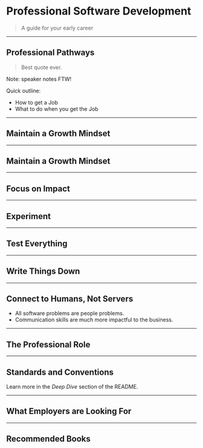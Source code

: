 # Professional Software Development

> A guide for your early career

---

## Professional Pathways

> Best quote ever.

Note: speaker notes FTW!

Quick outline:

- How to get a Job
- What to do when you get the Job

---

## Maintain a Growth Mindset

---

## Maintain a Growth Mindset

---

## Focus on Impact

---

## Experiment

---

## Test Everything

---

## Write Things Down

---

## Connect to Humans, Not Servers

- All software problems are people problems.
- Communication skills are much more impactful to the business.

---

## The Professional Role

---

## Standards and Conventions

Learn more in the _Deep Dive_ section of the README.

---

## What Employers are Looking For

---

## Recommended Books
